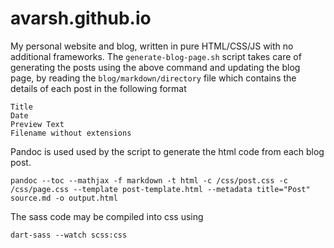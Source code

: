 # avarsh.github.io

My personal website and blog, written in pure HTML/CSS/JS with no additional frameworks.
The `generate-blog-page.sh` script takes care of generating the posts using the above command and updating the blog page, by 
reading the `blog/markdown/directory` file which contains the details of each post in the following format
```
Title
Date
Preview Text
Filename without extensions
```
Pandoc is used used by the script to generate the html code from each blog post.
```
pandoc --toc --mathjax -f markdown -t html -c /css/post.css -c /css/page.css --template post-template.html --metadata title="Post" source.md -o output.html
```

The sass code may be compiled into css using
```
dart-sass --watch scss:css
```